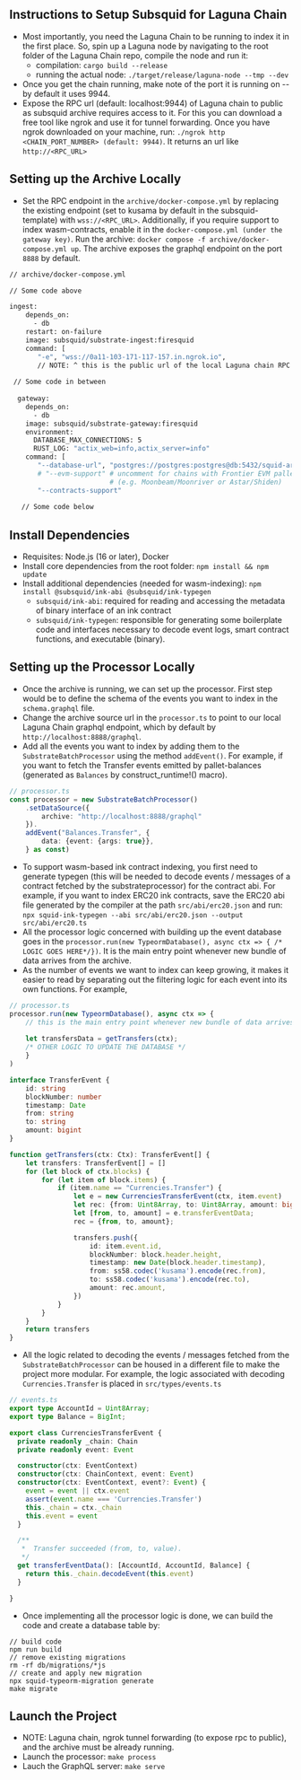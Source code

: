 ## Instructions to Setup Subsquid for Laguna Chain
* Most importantly, you need the Laguna Chain to be running to index it in the first place. So, spin up a Laguna node by navigating to the root folder of the Laguna Chain repo, compile the node and run it:
    * compilation: `cargo build --release`
    * running the actual node: `./target/release/laguna-node --tmp --dev`
* Once you get the chain running, make note of the port it is running on -- by default it uses 9944.
* Expose the RPC url (default: localhost:9944) of Laguna chain to public as subsquid archive requires access to it. For this you can download a free tool like ngrok and use it for tunnel forwarding. Once you have ngrok downloaded on your machine, run: `./ngrok http <CHAIN_PORT_NUMBER> (default: 9944)`. It returns an url like `http://<RPC_URL>`

## Setting up the Archive Locally
* Set the RPC endpoint in the `archive/docker-compose.yml` by replacing the existing endpoint (set to kusama by default in the subsquid-template) with `wss://<RPC_URL>`. Additionally, if you require support to index wasm-contracts, enable it in the `docker-compose.yml (under the gateway key)`. Run the archive: `docker compose -f archive/docker-compose.yml up`. The archive exposes the graphql endpoint on the port `8888` by default. 
```dockerfile
// archive/docker-compose.yml

// Some code above

ingest:
    depends_on:
      - db
    restart: on-failure
    image: subsquid/substrate-ingest:firesquid
    command: [
       "-e", "wss://0a11-103-171-117-157.in.ngrok.io", 
       // NOTE: ^ this is the public url of the local Laguna chain RPC generated by ngrok tunnel forwarding
       
 // Some code in between
 
  gateway:
    depends_on:
      - db
    image: subsquid/substrate-gateway:firesquid
    environment:
      DATABASE_MAX_CONNECTIONS: 5
      RUST_LOG: "actix_web=info,actix_server=info"
    command: [
       "--database-url", "postgres://postgres:postgres@db:5432/squid-archive",
       # "--evm-support" # uncomment for chains with Frontier EVM pallet
                         # (e.g. Moonbeam/Moonriver or Astar/Shiden)
       "--contracts-support"
       
   // Some code below
```

## Install Dependencies
* Requisites: Node.js (16 or later), Docker
* Install core dependencies from the root folder: `npm install && npm update`
* Install additional dependencies (needed for wasm-indexing): `npm install @subsquid/ink-abi @subsquid/ink-typegen`
    * `subsquid/ink-abi`: required for reading and accessing the metadata of binary interface of an ink contract
    * `subsquid/ink-typegen`: responsible for generating some boilerplate code and interfaces necessary to decode event logs, smart contract functions, and executable (binary).

## Setting up the Processor Locally
* Once the archive is running, we can set up the processor. First step would be to define the schema of the events you want to index in the `schema.graphql` file. 
* Change the archive source url in the `processor.ts` to point to our local Laguna Chain graphql endpoint, which by default by `http://localhost:8888/graphql`. 
* Add all the events you want to index by adding them to the `SubstrateBatchProcessor` using the method `addEvent()`. For example, if you want to fetch the Transfer events emitted by pallet-balances (generated as `Balances` by construct_runtime!() macro). 
```typescript
// processor.ts
const processor = new SubstrateBatchProcessor()
    .setDataSource({
        archive: "http://localhost:8888/graphql"
    }).
    addEvent("Balances.Transfer", {
        data: {event: {args: true}}, 
    } as const)
```
* To support wasm-based ink contract indexing, you first need to generate typegen (this will be needed to decode events / messages of a contract fetched by the substrateprocessor) for the contract abi. For example, if you want to index ERC20 ink contracts, save the ERC20 abi file generated by the compiler at the path `src/abi/erc20.json` and run:     
    `npx squid-ink-typegen --abi src/abi/erc20.json --output src/abi/erc20.ts` 
* All the processor logic concerned with building up the event database goes in the `processor.run(new TypeormDatabase(), async ctx => { /* LOGIC GOES HERE*/})`. It is the main entry point whenever new bundle of data arrives from the archive.
* As the number of events we want to index can keep growing, it makes it easier to read by separating out the filtering logic for each event into its own functions. For example, 
```typescript
// processor.ts
processor.run(new TypeormDatabase(), async ctx => {
    // this is the main entry point whenever new bundle of data arrives from the archive.
    
    let transfersData = getTransfers(ctx);
    /* OTHER LOGIC TO UPDATE THE DATABASE */
    }
)

interface TransferEvent {
    id: string
    blockNumber: number
    timestamp: Date
    from: string
    to: string
    amount: bigint
}

function getTransfers(ctx: Ctx): TransferEvent[] {
    let transfers: TransferEvent[] = []
    for (let block of ctx.blocks) {
        for (let item of block.items) {
            if (item.name == "Currencies.Transfer") {
                let e = new CurrenciesTransferEvent(ctx, item.event)
                let rec: {from: Uint8Array, to: Uint8Array, amount: bigint}
                let [from, to, amount] = e.transferEventData;
                rec = {from, to, amount};

                transfers.push({
                    id: item.event.id,
                    blockNumber: block.header.height,
                    timestamp: new Date(block.header.timestamp),
                    from: ss58.codec('kusama').encode(rec.from),
                    to: ss58.codec('kusama').encode(rec.to),
                    amount: rec.amount,
                })
            }
        }
    }
    return transfers
}
```
* All the logic related to decoding the events / messages fetched from the `SubstrateBatchProcessor` can be housed in a different file to make the project more modular. For example, the logic associated with decoding `Currencies.Transfer` is placed in `src/types/events.ts`
```typescript
// events.ts
export type AccountId = Uint8Array;
export type Balance = BigInt;

export class CurrenciesTransferEvent {
  private readonly _chain: Chain
  private readonly event: Event

  constructor(ctx: EventContext)
  constructor(ctx: ChainContext, event: Event)
  constructor(ctx: EventContext, event?: Event) {
    event = event || ctx.event
    assert(event.name === 'Currencies.Transfer')
    this._chain = ctx._chain
    this.event = event
  }

  /**
   *  Transfer succeeded (from, to, value).
   */
  get transferEventData(): [AccountId, AccountId, Balance] {
    return this._chain.decodeEvent(this.event)
  }

}
```
* Once implementing all the processor logic is done, we can build the code and create a database table by:
```Batchfile
// build code
npm run build
// remove existing migrations
rm -rf db/migrations/*js
// create and apply new migration
npx squid-typeorm-migration generate
make migrate
```
## Launch the Project
* NOTE: Laguna chain, ngrok tunnel forwarding (to expose rpc to public), and the archive must be already running. 
* Launch the processor: `make process`
* Lauch the GraphQL server: `make serve`
